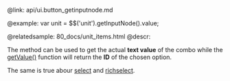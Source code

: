 @link: api/ui.button_getinputnode.md

@example:
	var unit = $$('unit').getInputNode().value;


@relatedsample:
	80_docs/unit_items.html
@descr:

The method can be used to get the actual **text value** of the combo while the
[getValue()](api/link/ui.combo_getvalue.md) function will return the **ID** of the chosen option. 

The same is true abour [select](api/refs/ui.select.md) and [richselect](api/refs/ui.richselect.md). 
	